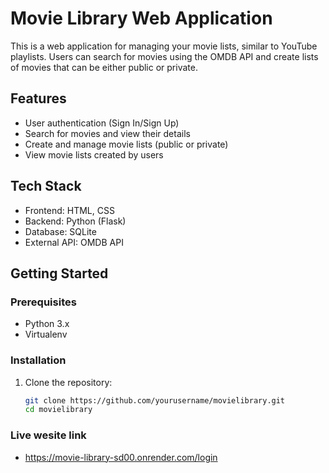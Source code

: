# Movie Library Web Application

This is a web application for managing your movie lists, similar to YouTube playlists. Users can search for movies using the OMDB API and create lists of movies that can be either public or private.

## Features
- User authentication (Sign In/Sign Up)
- Search for movies and view their details
- Create and manage movie lists (public or private)
- View movie lists created by users

## Tech Stack
- Frontend: HTML, CSS
- Backend: Python (Flask)
- Database: SQLite
- External API: OMDB API

## Getting Started

### Prerequisites
- Python 3.x
- Virtualenv

### Installation
1. Clone the repository:
   ```bash
   git clone https://github.com/yourusername/movielibrary.git
   cd movielibrary

### Live wesite link
  - https://movie-library-sd00.onrender.com/login
